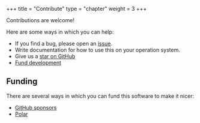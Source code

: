 +++
title = "Contribute"
type = "chapter"
weight = 3
+++

Contributions are welcome!

Here are some ways in which you can help:

- If you find a bug, please open an [issue].
- Write documentation for how to use this on your operation system.
- Give us a [star on GitHub][1]
- [Fund development](#funding)


## Funding

There are several ways in which you can fund this software to make it nicer:

- [GitHub sponsors][2]
- [Polar][3]

[issue]: https://github.com/niccokunzmann/python_dhcp_server/issues
[1]: https://github.com/niccokunzmann/simple_dhcp_server/
[2]: https://github.com/sponsors/niccokunzmann
[3]: https://polar.sh/niccokunzmann
